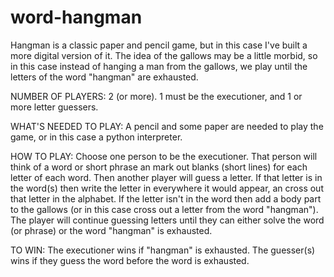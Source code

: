 # word-hangman
Hangman is a classic paper and pencil game, but in this case I've built a more digital version of it. The idea of the gallows may be a little morbid, so in this case instead of hanging a man from the gallows, we play until the letters of the word "hangman" are exhausted.

NUMBER OF PLAYERS: 2 (or more). 1 must be the executioner, and 1 or more letter guessers.

WHAT'S NEEDED TO PLAY: A pencil and some paper are needed to play the game, or in this case a python interpreter. 

HOW TO PLAY: Choose one person to be the executioner. That person will think of a word or short phrase an mark out blanks (short lines) for each letter of each word. Then another player will guess a letter. If that letter is in the word(s) then write the letter in everywhere it would appear, an cross out that letter in the alphabet. If the letter isn't in the word then add a body part to the gallows (or in this case cross out a letter from the word "hangman"). The player will continue guessing letters until they can either solve the word (or phrase) or the word "hangman" is exhausted.

TO WIN: The executioner wins if "hangman" is exhausted. The guesser(s) wins if they guess the word before the word is exhausted.
